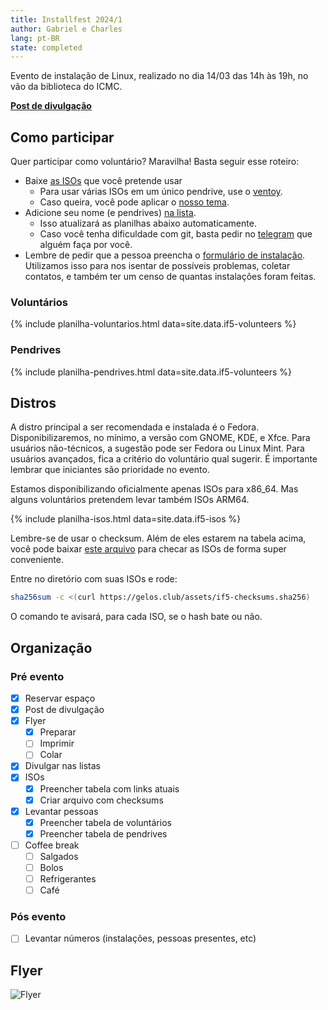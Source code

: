 ```yaml
---
title: Installfest 2024/1
author: Gabriel e Charles
lang: pt-BR
state: completed
---
```


Evento de instalação de Linux, realizado no dia 14/03 das 14h às 19h, no vão da
biblioteca do ICMC.

[**Post de divulgação**](/2024/03/01/installfest-2024-1.html)

## Como participar

Quer participar como voluntário? Maravilha! Basta seguir esse roteiro:

- Baixe [as ISOs](#distros) que você pretende usar
    - Para usar várias ISOs em um único pendrive, use o [ventoy](https://ventoy.net).
    - Caso queira, você pode aplicar o [nosso tema](https://github.com/gelos-icmc/tema-ventoy).
- Adicione seu nome (e pendrives) [na lista](https://github.com/gelos-icmc/site/blob/main/src/_data/if5-volunteers.yml).
    - Isso atualizará as planilhas abaixo automaticamente.
    - Caso você tenha dificuldade com git, basta pedir no [telegram](https://t.me/gelos_geral) que alguém faça por você.
- Lembre de pedir que a pessoa preencha o [formulário de instalação](https://forms.gle/z5YY2rA62zqAAwNf7). Utilizamos isso para nos isentar de possíveis problemas, coletar contatos, e também ter um censo de quantas instalações foram feitas.

### Voluntários

{% include planilha-voluntarios.html data=site.data.if5-volunteers %}

### Pendrives

{% include planilha-pendrives.html data=site.data.if5-volunteers %}


## Distros

A distro principal a ser recomendada e instalada é o Fedora.
Disponibilizaremos, no mínimo, a versão com GNOME, KDE, e Xfce. Para usuários
não-técnicos, a sugestão pode ser Fedora ou Linux Mint. Para usuários
avançados, fica a critério do voluntário qual sugerir. É importante lembrar
que iniciantes são prioridade no evento.

Estamos disponibilizando oficialmente apenas ISOs para x86_64. Mas alguns
voluntários pretendem levar também ISOs ARM64.

{% include planilha-isos.html data=site.data.if5-isos %}

Lembre-se de usar o checksum. Além de eles estarem na tabela acima, você pode
baixar [este arquivo](/assets/if5-checksums.sha256) para checar as ISOs de
forma super conveniente.

Entre no diretório com suas ISOs e rode:

```bash
sha256sum -c <(curl https://gelos.club/assets/if5-checksums.sha256)
```

O comando te avisará, para cada ISO, se o hash bate ou não.

## Organização

### Pré evento

- [x] Reservar espaço
- [x] Post de divulgação
- [x] Flyer
    - [x] Preparar
    - [ ] Imprimir
    - [ ] Colar
- [x] Divulgar nas listas
- [x] ISOs
    - [x] Preencher tabela com links atuais
    - [x] Criar arquivo com checksums
- [x] Levantar pessoas
    - [x] Preencher tabela de voluntários
    - [x] Preencher tabela de pendrives
- [ ] Coffee break
    - [ ] Salgados
    - [ ] Bolos
    - [ ] Refrigerantes
    - [ ] Café

### Pós evento

- [ ] Levantar números (instalações, pessoas presentes, etc)

## Flyer

![Flyer](https://cloud.gelos.club/s/EHmYwea5kQT6Y7X/preview)
